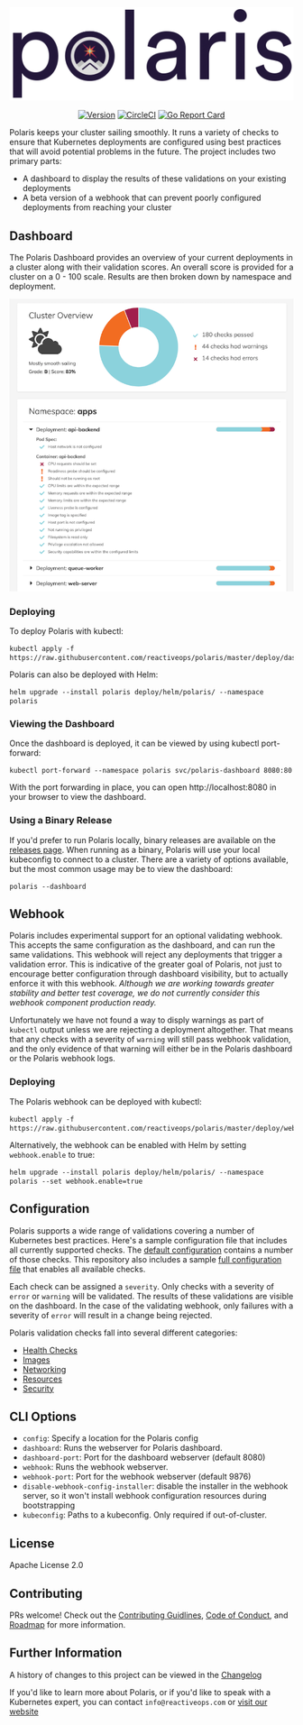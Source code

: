 <div align="center">
  <img src="/pkg/dashboard/assets/images/polaris-logo.png" alt="Polaris Logo" />
  <br>
  
  [![Version][version-image]][version-link] [![CircleCI][circleci-image]][circleci-link] [![Go Report Card][goreport-image]][goreport-link]
</div>

[version-image]: https://img.shields.io/static/v1.svg?label=Version&message=0.1.0&color=239922
[version-link]: https://github.com/reactiveops/polaris

[circleci-link]: https://circleci.com/gh/reactiveops/polaris.svg
[goreport-link]: https://goreportcard.com/report/github.com/reactiveops/polaris

[circleci-image]: https://circleci.com/gh/reactiveops/polaris.svg?style=svg
[goreport-image]: https://goreportcard.com/badge/github.com/reactiveops/polaris

Polaris keeps your cluster sailing smoothly. It runs a variety of checks to ensure that Kubernetes deployments are configured using best practices that will avoid potential problems in the future. The project includes two primary parts:

- A dashboard to display the results of these validations on your existing deployments
- A beta version of a webhook that can prevent poorly configured deployments from reaching your cluster

## Dashboard

The Polaris Dashboard provides an overview of your current deployments in a cluster along with their validation scores. An overall score is provided for a cluster on a 0 - 100 scale. Results are then broken down by namespace and deployment.

<p align="center">
  <img src="/dashboard-screenshot.png" alt="Polaris Dashboard" />
</p>

### Deploying

To deploy Polaris with kubectl:

```
kubectl apply -f https://raw.githubusercontent.com/reactiveops/polaris/master/deploy/dashboard.yaml
```

Polaris can also be deployed with Helm:

```
helm upgrade --install polaris deploy/helm/polaris/ --namespace polaris
```

### Viewing the Dashboard

Once the dashboard is deployed, it can be viewed by using kubectl port-forward:

```
kubectl port-forward --namespace polaris svc/polaris-dashboard 8080:80
```

With the port forwarding in place, you can open http://localhost:8080 in your browser to view the dashboard.

### Using a Binary Release

If you'd prefer to run Polaris locally, binary releases are available on the [releases page](https://github.com/reactiveops/polaris/releases). When running as a binary, Polaris will use your local kubeconfig to connect to a cluster. There are a variety of options available, but the most common usage may be to view the dashboard:

```
polaris --dashboard
```

## Webhook

Polaris includes experimental support for an optional validating webhook. This accepts the same configuration as the dashboard, and can run the same validations. This webhook will reject any deployments that trigger a validation error. This is indicative of the greater goal of Polaris, not just to encourage better configuration through dashboard visibility, but to actually enforce it with this webhook. *Although we are working towards greater stability and better test coverage, we do not currently consider this webhook component production ready.*

Unfortunately we have not found a way to disply warnings as part of `kubectl` output unless we are rejecting a deployment altogether. That means that any checks with a severity of `warning` will still pass webhook validation, and the only evidence of that warning will either be in the Polaris dashboard or the Polaris webhook logs.

### Deploying

The Polaris webhook can be deployed with kubectl:

```
kubectl apply -f https://raw.githubusercontent.com/reactiveops/polaris/master/deploy/webhook.yaml
```

Alternatively, the webhook can be enabled with Helm by setting `webhook.enable` to true:

```
helm upgrade --install polaris deploy/helm/polaris/ --namespace polaris --set webhook.enable=true
```


## Configuration

Polaris supports a wide range of validations covering a number of Kubernetes best practices. Here's a sample configuration file that includes all currently supported checks. The [default configuration](https://github.com/reactiveops/polaris/blob/master/config.yaml) contains a number of those checks. This repository also includes a sample [full configuration file](https://github.com/reactiveops/polaris/blob/master/config-full.yaml) that enables all available checks.

Each check can be assigned a `severity`. Only checks with a severity of `error` or `warning` will be validated. The results of these validations are visible on the dashboard. In the case of the validating webhook, only failures with a severity of `error` will result in a change being rejected.

Polaris validation checks fall into several different categories:

- [Health Checks](docs/health-checks.md)
- [Images](docs/images.md)
- [Networking](docs/networking.md)
- [Resources](docs/resources.md)
- [Security](docs/security.md)

## CLI Options

* `config`: Specify a location for the Polaris config
* `dashboard`: Runs the webserver for Polaris dashboard.
* `dashboard-port`: Port for the dashboard webserver (default 8080)
* `webhook`: Runs the webhook webserver.
* `webhook-port`: Port for the webhook webserver (default 9876)
* `disable-webhook-config-installer`: disable the installer in the webhook server, so it won't install webhook configuration resources during bootstrapping
* `kubeconfig`: Paths to a kubeconfig. Only required if out-of-cluster.

## License
Apache License 2.0

## Contributing
PRs welcome! Check out the [Contributing Guidlines](CONTRIBUTING.md),
[Code of Conduct](CODE_OF_CONDUCT.md), and [Roadmap](ROADMAP.md) for more information.

## Further Information
A history of changes to this project can be viewed in the [Changelog](CHANGELOG.md)

If you'd like to learn more about Polaris, or if you'd like to speak with
a Kubernetes expert, you can contact `info@reactiveops.com` or [visit our website](https://reactiveops.com)
